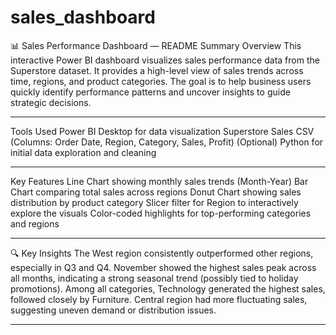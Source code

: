 # sales_dashboard
📊 Sales Performance Dashboard — README Summary
Overview
This interactive Power BI dashboard visualizes sales performance data from the Superstore dataset. It provides a high-level view of sales trends across time, regions, and product categories. The goal is to help business users quickly identify performance patterns and uncover insights to guide strategic decisions.
_______________________________________________________________________________________________________________________________________________________________________________________________________________
Tools Used
Power BI Desktop for data visualization
Superstore Sales CSV (Columns: Order Date, Region, Category, Sales, Profit)
(Optional) Python for initial data exploration and cleaning
_____________________________________________________________________________________________________________________________________________________________________________________________________________
Key Features
Line Chart showing monthly sales trends (Month-Year)
Bar Chart comparing total sales across regions
Donut Chart showing sales distribution by product category
Slicer filter for Region to interactively explore the visuals
Color-coded highlights for top-performing categories and regions
_________________________________________________________________________________________________________________________________________________________________________________________________________________
🔍 Key Insights
The West region consistently outperformed other regions, especially in Q3 and Q4.
November showed the highest sales peak across all months, indicating a strong seasonal trend (possibly tied to holiday promotions).
Among all categories, Technology generated the highest sales, followed closely by Furniture.
Central region had more fluctuating sales, suggesting uneven demand or distribution issues.
__________________________________________________________________________________________________________________________________________________________________________________________________________________
